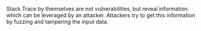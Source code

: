 
Stack Trace by themselves are not vulnerabilities, but reveal information which can be leveraged by an attacker. Attackers try to get this information by fuzzing and tampering the input data.
